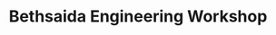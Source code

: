 ---
title: "Bethsaida Engineering Workshop"
url: /thrissur/bethsaida-engineering-workshop/
shop: shop
---